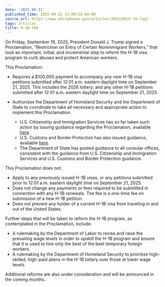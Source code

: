```yaml
---
date: '2025-09-21'
published_time: 2025-09-21 12:00:55-04:00
source_url: https://www.whitehouse.gov/articles/2025/09/h-1b-faq/
tags: articles
title: H-1B FAQ
---
```

 
On Friday, September 19, 2025, President Donald J. Trump signed a
Proclamation, “Restriction on Entry of Certain Nonimmigrant Workers,”
that took an important, initial, and incremental step to reform the H-1B
visa program to curb abuses and protect American workers.

This Proclamation:

-   Requires a $100,000 payment to accompany any new H-1B visa petitions
    submitted after 12:01 a.m. eastern daylight time on September
    21, 2025. This includes the 2026 lottery, and any other H-1B
    petitions submitted after 12:01 a.m. eastern daylight time on
    September 21, 2025.
-   Authorizes the Department of Homeland Security and the Department of
    State to coordinate to take all necessary and appropriate action to
    implement this Proclamation.
    -   U.S. Citizenship and Immigration Services has so far taken such
        action by issuing guidance regarding the Proclamation, available
        [here](https://www.uscis.gov/sites/default/files/document/memos/H1B_Proc_Memo_FINAL.pdf).

    <!-- -->

    -   U.S. Customs and Border Protection has also issued guidance,
        available
        [here](https://x.com/CBP/status/1969512486627095007/photo/1).

    <!-- -->

    -   The Department of State has posted guidance to all consular
        offices, consistent with the guidance from U.S. Citizenship and
        Immigration Services and U.S. Customs and Border Protection
        guidance.

This Proclamation does not:

-   Apply to any previously issued H-1B visas, or any petitions
    submitted prior to 12:01 a.m. eastern daylight time on September 21,
    2025.
-   Does not change any payments or fees required to be submitted in
    connection with any H-1B renewals. The fee is a one-time fee on
    submission of a new H-1B petition.
-   Does not prevent any holder of a current H-1B visa from traveling in
    and out of the United States.

Further steps that will be taken to reform the H-1B program, as
contemplated in the Proclamation, include:

-   A rulemaking by the Department of Labor to revise and raise the
    prevailing wage levels in order to upskill the H-1B program and
    ensure that it is used to hire only the best of the best temporary
    foreign workers.
-   A rulemaking by the Department of Homeland Security to prioritize
    high-skilled, high-paid aliens in the H-1B lottery over those at
    lower wage levels.

Additional reforms are also under consideration and will be announced in
the coming months.
